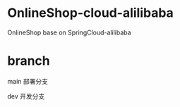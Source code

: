 # OnlineShop-cloud-alilibaba
OnlineShop  base on  SpringCloud-alilibaba
 
# branch

  main 部署分支
  
  dev  开发分支
   


